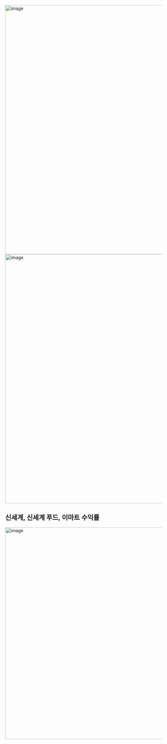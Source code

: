 <img width="802" alt="image" src="https://github.com/hyunsu3408/stock_trade/assets/134042361/454e00e9-63ca-4981-bbfc-ce0e5fbcfb8b">
<img width="802" alt="image" src="https://github.com/hyunsu3408/stock_trade/assets/134042361/f817442c-30da-424d-bbaf-91e556fc505d">
<h2>신세계, 신세계 푸드, 이마트 수익률</h2>
<img width="682" alt="image" src="https://github.com/hyunsu3408/stock_trade/assets/134042361/2f5b78a4-f152-4fb2-a48a-572dd5777d16">

